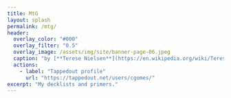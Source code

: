 ```yaml
---
title: MtG
layout: splash
permalink: /mtg/
header:
  overlay_color: "#000"
  overlay_filter: "0.5"
  overlay_image: /assets/img/site/banner-page-06.jpeg
  caption: "by [**Terese Nielsen**](https://en.wikipedia.org/wiki/Terese_Nielsen)"
  actions:
    - label: "Tappedout profile"
      url: "https://tappedout.net/users/cgomes/"
excerpt: "My decklists and primers."
---
```


